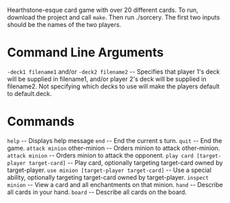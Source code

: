 Hearthstone-esque card game with over 20 different cards. To run, download the project and call ```make```. Then run ./sorcery. The first two inputs should be the names of the two players. 

# Command Line Arguments #
```-deck1 filename1``` and/or ```-deck2 filename2``` -- Specifies that player 1's deck will be supplied in filename1, and/or player 2's deck will be supplied in filename2. Not specifying which decks to use will make the players default to default.deck.


# Commands #
```help``` -- Displays help message
```end``` -- End the current s turn.
          ``` quit ``` -- End the game.
          ```attack minion``` other-minion -- Orders minion to attack other-minion.
          ```attack minion``` -- Orders minion to attack the opponent.
          ```play card [target-player target-card]``` -- Play card, optionally targeting target-card owned by target-player.
          ```use minion [target-player target-card]``` -- Use a special ability, optionally targeting target-card owned by target-player.
          ```inspect minion``` -- View a card and all enchantments on that minion.
          ```hand``` -- Describe all cards in your hand.
          ```board``` -- Describe all cards on the board.

